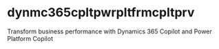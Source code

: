 # dynmc365cpltpwrpltfrmcpltprv
Transform business performance with Dynamics 365 Copilot and Power Platform Copilot
